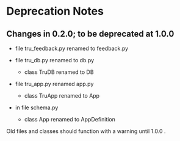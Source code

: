 # Deprecation Notes

## Changes in 0.2.0; to be deprecated at 1.0.0

- file tru_feedback.py renamed to feedback.py

- file tru_db.py renamed to db.py
    - class TruDB renamed to DB

- file tru_app.py renamed app.py
    - class TruApp renamed to App

- in file schema.py
    - class App renamed to AppDefinition

Old files and classes should function with a warning until 1.0.0 .
